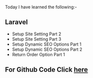 Today I have learned the following:-

## Laravel
- Setup Site Setting Part 2
- Setup Site Setting Part 3
- Setup Dynamic SEO Options Part 1
- Setup Dynamic SEO Options Part 2
- Return Order Option Part 1

## For Github Code Click [here]()